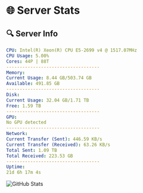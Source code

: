 # 🌐 Server Stats
## 🔍 Server Info
```yaml
CPU: Intel(R) Xeon(R) CPU E5-2699 v4 @ 1517.07MHz
CPU Usage: 5.00%
Cores: 44P | 88T
-----------------------------------
Memory:
Current Usage: 8.44 GB/503.74 GB
Available: 491.85 GB
-----------------------------------
Disk:
Current Usage: 32.04 GB/1.71 TB
Free: 1.59 TB
-----------------------------------
GPU:
No GPU detected
-----------------------------------
Network:
Current Transfer (Sent): 446.59 KB/s
Current Transfer (Received): 63.26 KB/s
Total Sent: 1.09 TB
Total Received: 223.53 GB
-----------------------------------
Uptime:
21d 6h 17m 4s
```
![GitHub Stats](https://img.shields.io/badge/Updated-2025-05-10_23:25:52-blue)